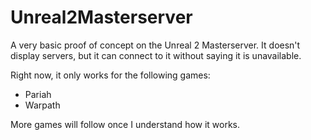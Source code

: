 # Unreal2Masterserver
A very basic proof of concept on the Unreal 2 Masterserver. It doesn't display servers, but it can connect to it without saying it is unavailable.

Right now, it only works for the following games:
* Pariah
* Warpath

More games will follow once I understand how it works.
